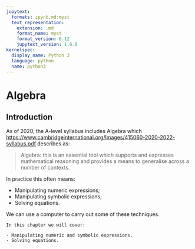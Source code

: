 ```yaml
---
jupytext:
  formats: ipynb,md:myst
  text_representation:
    extension: .md
    format_name: myst
    format_version: 0.12
    jupytext_version: 1.6.0
kernelspec:
  display_name: Python 3
  language: python
  name: python3
---
```


# Algebra

## Introduction

As of 2020, the A-level syllabus includes Algebra which
<https://www.cambridgeinternational.org/Images/415060-2020-2022-syllabus.pdf>
describes as:

> Algebra: this is an essential tool which supports and expresses mathematical
> reasoning and provides a means to generalise across a number of contexts.

In practice this often means:

- Manipulating numeric expressions;
- Manipulating symbolic expressions;
- Solving equations.

We can use a computer to carry out some of these techniques.

```{important}
In this chapter we will cover:

- Manipulating numeric and symbolic expressions.
- Solving equations.
```
